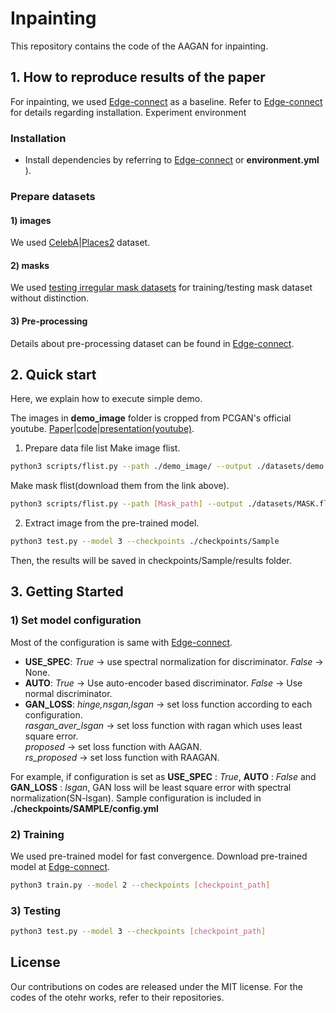 # Inpainting

This repository contains the code of the AAGAN for inpainting.

## 1. How to reproduce results of the paper

For inpainting, we used [Edge-connect](https://github.com/knazeri/edge-connect) as a baseline.
Refer to [Edge-connect](https://github.com/knazeri/edge-connect) for details regarding installation. 
Experiment environment 

### Installation
* Install dependencies by referring to [Edge-connect](https://github.com/knazeri/edge-connect) or **environment.yml** ).

### Prepare datasets
#### 1) images

We used [CelebA](http://mmlab.ie.cuhk.edu.hk/projects/CelebA.html)|[Places2](http://places2.csail.mit.edu/) dataset.

#### 2) masks
We used [testing irregular mask datasets](http://masc.cs.gmu.edu/wiki/partialconv) for training/testing mask dataset without distinction.

#### 3) Pre-processing
Details about pre-processing dataset can be found in [Edge-connect](https://github.com/knazeri/edge-connect).

## 2. Quick start
Here, we explain how to execute simple demo.

The images in **demo_image** folder is cropped from PCGAN's official youtube. [Paper](https://arxiv.org/abs/1710.10196)|[code](https://github.com/tkarras/progressive_growing_of_gans)|[presentation(youtube)](https://youtu.be/G06dEcZ-QTg).


1. Prepare data file list
Make image flist.
~~~bash
python3 scripts/flist.py --path ./demo_image/ --output ./datasets/demo.flist
~~~
Make mask flist(download them from the link above).
~~~bash
python3 scripts/flist.py --path [Mask_path] --output ./datasets/MASK.flist
~~~
2. Extract image from the pre-trained model.
~~~bash
python3 test.py --model 3 --checkpoints ./checkpoints/Sample
~~~

Then, the results will be saved in checkpoints/Sample/results folder. 


## 3. Getting Started
### 1) Set model configuration
Most of the configuration is same with [Edge-connect](https://github.com/knazeri/edge-connect).

* **USE_SPEC**: *True* -> use spectral normalization for discriminator. *False* -> None.
* **AUTO**: *True* -> Use auto-encoder based discriminator. *False* -> Use normal discriminator.
* **GAN_LOSS**: 
                *hinge,nsgan,lsgan* -> set loss function according to each configuration.  
                *rasgan_aver_lsgan* -> set loss function with ragan which uses least square error.                
                *proposed* -> set loss function with AAGAN.  
                *rs_proposed* -> set loss function with RAAGAN.  


For example, if configuration is set as **USE_SPEC** : *True*, **AUTO** : *False* and  **GAN_LOSS** : *lsgan*, GAN loss will be least square error with spectral normalization(SN-lsgan). Sample configuration is included in **./checkpoints/SAMPLE/config.yml**

### 2) Training
We used pre-trained model for fast convergence. Download pre-trained model at [Edge-connect](https://github.com/knazeri/edge-connect).
~~~bash
python3 train.py --model 2 --checkpoints [checkpoint_path]
~~~

### 3) Testing
~~~bash
python3 test.py --model 3 --checkpoints [checkpoint_path]
~~~


## License
Our contributions on codes are released under the MIT license. For the codes of the otehr works, refer to their repositories.


